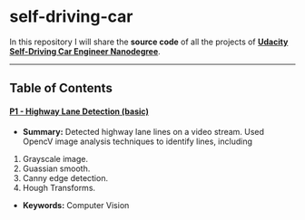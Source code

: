 # self-driving-car

In this repository I will share the **source code** of all the projects of **[Udacity Self-Driving Car Engineer Nanodegree](https://www.udacity.com/course/self-driving-car-engineer-nanodegree--nd013)**.

---
## Table of Contents

#### [P1 - Highway Lane Detection (basic)](project_1_lane_detection)
 - **Summary:** Detected highway lane lines on a video stream. Used OpencV image analysis techniques to identify lines, including 
 1. Grayscale image.
 2. Guassian smooth.
 3. Canny edge detection.
 4. Hough Transforms.
 - **Keywords:** Computer Vision
